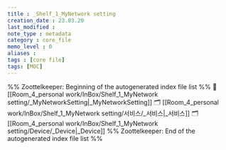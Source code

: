 ```yaml
---
title : _Shelf_1_MyNetwork setting
creation_date : 23.03.20
last_modified :
note_type : metadata
category : core_file
memo_level : 0
aliases : 
tags : [core file]
tags: [MOC]
---
```

%% Zoottelkeeper: Beginning of the autogenerated index file list  %%
📄 [[Room_4_personal work/InBox/Shelf_1_MyNetwork setting/_MyNetworkSetting|_MyNetworkSetting]]
🗂️ [[Room_4_personal work/InBox/Shelf_1_MyNetwork setting/서비스/_서비스|_서비스]]
🗂️ [[Room_4_personal work/InBox/Shelf_1_MyNetwork setting/Device/_Device|_Device]]
%% Zoottelkeeper: End of the autogenerated index file list  %%
